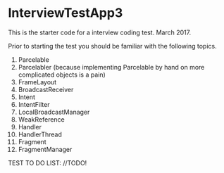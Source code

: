 # InterviewTestApp3
This is the starter code for a interview coding test. March 2017.

Prior to starting the test you should be familiar with the following topics.

1)	Parcelable
2)	Parcelabler (because implementing Parcelable by hand on more complicated objects is a pain)
3)	FrameLayout
4)	BroadcastReceiver
5)	Intent
6)	IntentFilter
7)	LocalBroadcastManager
8)	WeakReference
9)	Handler
10)	HandlerThread
11)	Fragment
12)	FragmentManager

TEST TO DO LIST:
//TODO!
